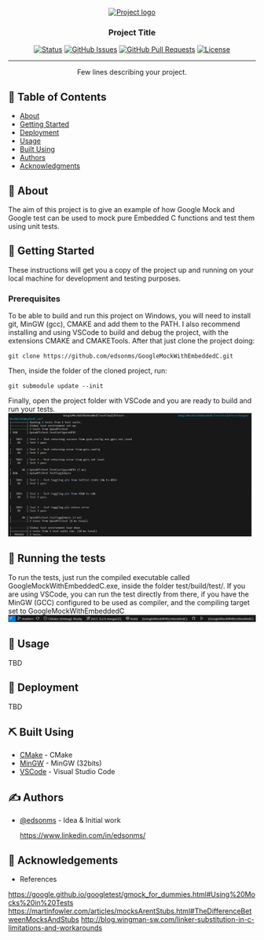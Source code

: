<p align="center">
  <a href="" rel="noopener">
 <img width=200px height=200px src="https://i.imgur.com/6wj0hh6.jpg" alt="Project logo"></a>
</p>

<h3 align="center">Project Title</h3>

<div align="center">

[![Status](https://img.shields.io/badge/status-active-success.svg)]()
[![GitHub Issues](https://img.shields.io/github/issues/kylelobo/The-Documentation-Compendium.svg)](https://github.com/kylelobo/The-Documentation-Compendium/issues)
[![GitHub Pull Requests](https://img.shields.io/github/issues-pr/kylelobo/The-Documentation-Compendium.svg)](https://github.com/kylelobo/The-Documentation-Compendium/pulls)
[![License](https://img.shields.io/badge/license-MIT-blue.svg)](/LICENSE)

</div>

---

<p align="center"> Few lines describing your project.
    <br> 
</p>

## 📝 Table of Contents

- [About](#about)
- [Getting Started](#getting_started)
- [Deployment](#deployment)
- [Usage](#usage)
- [Built Using](#built_using)
- [Authors](#authors)
- [Acknowledgments](#acknowledgement)

## 🧐 About <a name = "about"></a>

The aim of this project is to give an example of how Google Mock and Google test can be used to mock pure Embedded C functions and test them using unit tests.

## 🏁 Getting Started <a name = "getting_started"></a>

These instructions will get you a copy of the project up and running on your local machine for development and testing purposes. 

### Prerequisites

To be able to build and run this project on Windows, you will need to install git, MinGW (gcc), CMAKE and add them to the PATH. I also recommend installing and using VSCode to build and debug the project, with the extensions CMAKE and CMAKETools. After that just clone the project doing:
```
git clone https://github.com/edsonms/GoogleMockWithEmbeddedC.git
```
Then, inside the folder of the cloned project, run:
```
git submodule update --init
```

Finally, open the project folder with VSCode and you are ready to build and run your tests.
![Alt text](image-2.png)

## 🔧 Running the tests <a name = "tests"></a>

To run the tests, just run the compiled executable called GoogleMockWithEmbeddedC.exe, inside the folder test/build/test/. If you are using VSCode, you can run the test directly from there, if you have the MinGW (GCC) configured to be used as compiler, and the compiling target set to GoogleMockWithEmbeddedC
![Alt text](image-1.png)

## 🎈 Usage <a name="usage"></a>

TBD

## 🚀 Deployment <a name = "deployment"></a>

TBD

## ⛏️ Built Using <a name = "built_using"></a>

- [CMake](https://cmake.org/) - CMake
- [MinGW](https://osdn.net/projects/mingw/) - MinGW (32bits)
- [VSCode](https://code.visualstudio.com/) - Visual Studio Code

## ✍️ Authors <a name = "authors"></a>

- [@edsonms](https://github.com/edsonms) - Idea & Initial work

  https://www.linkedin.com/in/edsonms/

## 🎉 Acknowledgements <a name = "acknowledgement"></a>

- References

https://google.github.io/googletest/gmock_for_dummies.html#Using%20Mocks%20in%20Tests
https://martinfowler.com/articles/mocksArentStubs.html#TheDifferenceBetweenMocksAndStubs
http://blog.wingman-sw.com/linker-substitution-in-c-limitations-and-workarounds